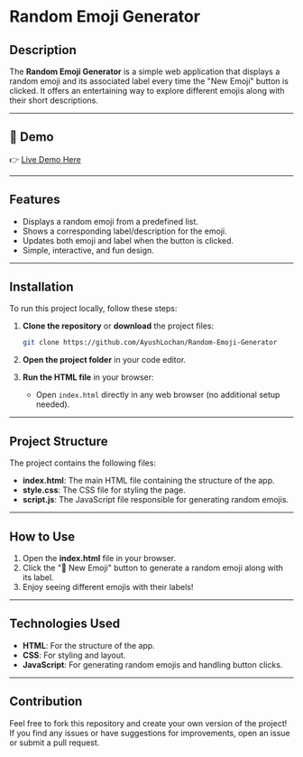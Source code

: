 # Random Emoji Generator

## Description

The **Random Emoji Generator** is a simple web application that displays a random emoji and its associated label every time the "New Emoji" button is clicked. It offers an entertaining way to explore different emojis along with their short descriptions.

---

## 🔗 Demo

👉 [Live Demo Here](https://ayushlochan.github.io/Random-Emoji-Generator/)

---

## Features

* Displays a random emoji from a predefined list.
* Shows a corresponding label/description for the emoji.
* Updates both emoji and label when the button is clicked.
* Simple, interactive, and fun design.

---

## Installation

To run this project locally, follow these steps:

1. **Clone the repository** or **download** the project files:

   ```bash
   git clone https://github.com/AyushLochan/Random-Emoji-Generator
   ```

2. **Open the project folder** in your code editor.

3. **Run the HTML file** in your browser:

   * Open `index.html` directly in any web browser (no additional setup needed).

---

## Project Structure

The project contains the following files:

* **index.html**: The main HTML file containing the structure of the app.
* **style.css**: The CSS file for styling the page.
* **script.js**: The JavaScript file responsible for generating random emojis.

---

## How to Use

1. Open the **index.html** file in your browser.
2. Click the "🔄 New Emoji" button to generate a random emoji along with its label.
3. Enjoy seeing different emojis with their labels!

---

## Technologies Used

* **HTML**: For the structure of the app.
* **CSS**: For styling and layout.
* **JavaScript**: For generating random emojis and handling button clicks.

---

## Contribution

Feel free to fork this repository and create your own version of the project! If you find any issues or have suggestions for improvements, open an issue or submit a pull request.


